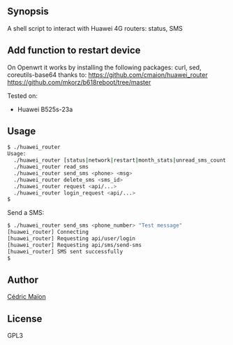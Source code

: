## Synopsis
A shell script to interact with Huawei 4G routers: status, SMS

## Add function to restart device
On Openwrt it works by installing the following packages: curl, sed, coreutils-base64
thanks to:
https://github.com/cmaion/huawei_router
https://github.com/mkorz/b618reboot/tree/master

Tested on:
* Huawei B525s-23a


## Usage

```sh
$ ./huawei_router
Usage:
  ./huawei_router [status|network|restart|month_stats|unread_sms_count|purge_sms_outbox]
  ./huawei_router read_sms
  ./huawei_router send_sms <phone> <msg>
  ./huawei_router delete_sms <sms_id>
  ./huawei_router request <api/...>
  ./huawei_router login_request <api/...>
$
```

Send a SMS:

```sh
$ ./huawei_router send_sms <phone_number> "Test message"
[huawei_router] Connecting
[huawei_router] Requesting api/user/login
[huawei_router] Requesting api/sms/send-sms
[huawei_router] SMS sent successfully
$
```


## Author
[Cédric Maïon](https://github.com/cmaion)

## License
GPL3
